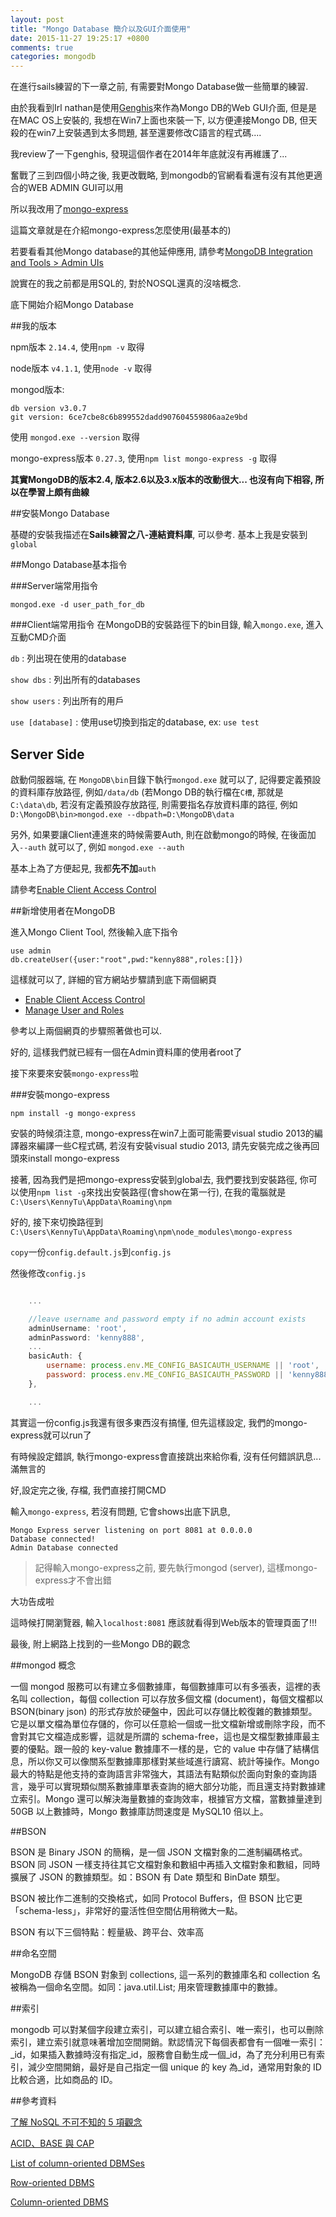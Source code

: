 ```yaml
---
layout: post
title: "Mongo Database 簡介以及GUI介面使用"
date: 2015-11-27 19:25:17 +0800
comments: true
categories: mongodb
---
```


在進行sails練習的下一章之前, 有需要對Mongo Database做一些簡單的練習. 

由於我看到Irl nathan是使用<a href="http://genghisapp.com/" target="_blank">Genghis</a>來作為Mongo DB的Web GUI介面, 但是是在MAC OS上安裝的, 我想在Win7上面也來裝一下, 以方便連接Mongo DB, 但天殺的在win7上安裝遇到太多問題, 甚至還要修改C語言的程式碼....

我review了一下genghis, 發現這個作者在2014年年底就沒有再維護了...

奮戰了三到四個小時之後, 我更改戰略, 到mongodb的官網看看還有沒有其他更適合的WEB ADMIN GUI可以用

所以我改用了<a href="https://github.com/andzdroid/mongo-express" target="_blank">mongo-express</a>

這篇文章就是在介紹mongo-express怎麼使用(最基本的)

<!--more-->

若要看看其他Mongo database的其他延伸應用, 請參考<a href="https://docs.mongodb.org/ecosystem/tools/administration-interfaces/" target="_blank">MongoDB Integration and Tools > Admin UIs</a>

說實在的我之前都是用SQL的, 對於NOSQL還真的沒啥概念. 

底下開始介紹Mongo Database

##我的版本

npm版本 `2.14.4`, 使用`npm -v` 取得

node版本 `v4.1.1`, 使用`node -v` 取得

mongod版本:

	db version v3.0.7
	git version: 6ce7cbe8c6b899552dadd907604559806aa2e9bd

使用 `mongod.exe --version` 取得

mongo-express版本 `0.27.3`, 使用`npm list mongo-express -g` 取得

**其實MongoDB的版本2.4, 版本2.6以及3.x版本的改動很大... 也沒有向下相容, 所以在學習上頗有曲線**


##安裝Mongo Database

基礎的安裝我描述在**Sails練習之八-連結資料庫**, 可以參考. 基本上我是安裝到`global`


##Mongo Database基本指令

###Server端常用指令

`mongod.exe -d user_path_for_db` 

###Client端常用指令
在MongoDB的安裝路徑下的bin目錄, 輸入`mongo.exe`, 進入互動CMD介面

`db` : 列出現在使用的database

`show dbs` : 列出所有的databases

`show users` :  列出所有的用戶

`use [database]` : 使用use切換到指定的database, ex: `use test`


## Server Side
啟動伺服器端, 在 `MongoDB\bin`目錄下執行`mongod.exe` 就可以了, 記得要定義預設的資料庫存放路徑, 例如`/data/db` (若Mongo DB的執行檔在`C槽`, 那就是`C:\data\db`, 若沒有定義預設存放路徑, 則需要指名存放資料庫的路徑, 例如`D:\MongoDB\bin>mongod.exe --dbpath=D:\MongoDB\data`

另外, 如果要讓Client連進來的時候需要Auth, 則在啟動mongo的時候, 在後面加入`--auth` 就可以了, 例如 `mongod.exe --auth`

基本上為了方便起見, 我都**先不加**`auth`

請參考<a href="https://docs.mongodb.org/manual/tutorial/enable-authentication/" target="_blank">Enable Client Access Control</a> 

##新增使用者在MongoDB

進入Mongo Client Tool, 然後輸入底下指令

	use admin
	db.createUser({user:"root",pwd:"kenny888",roles:[]})

這樣就可以了, 詳細的官方網站步驟請到底下兩個網頁

* <a href="https://docs.mongodb.org/manual/tutorial/enable-authentication/" target="_blank">Enable Client Access Control</a>
* <a href="https://docs.mongodb.org/manual/tutorial/manage-users-and-roles/" target="_blank">Manage User and Roles</a>

參考以上兩個網頁的步驟照著做也可以.


好的, 這樣我們就已經有一個在Admin資料庫的使用者root了

接下來要來安裝`mongo-express`啦

###安裝mongo-express

	npm install -g mongo-express

安裝的時候須注意, mongo-express在win7上面可能需要visual studio 2013的編譯器來編譯一些C程式碼, 若沒有安裝visual studio 2013, 請先安裝完成之後再回頭來install mongo-express

接著, 因為我們是把mongo-express安裝到global去, 我們要找到安裝路徑, 你可以使用`npm list -g`來找出安裝路徑(會show在第一行), 在我的電腦就是`C:\Users\KennyTu\AppData\Roaming\npm`

好的, 接下來切換路徑到`C:\Users\KennyTu\AppData\Roaming\npm\node_modules\mongo-express`

`copy`一份`config.default.js`到`config.js`

然後修改`config.js`

```js config.js

	...

 	//leave username and password empty if no admin account exists
    adminUsername: 'root',
	adminPassword: 'kenny888',
	...
	basicAuth: {
    	username: process.env.ME_CONFIG_BASICAUTH_USERNAME || 'root',
    	password: process.env.ME_CONFIG_BASICAUTH_PASSWORD || 'kenny888'
  	},

	...

```

其實這一份config.js我還有很多東西沒有搞懂, 但先這樣設定, 我們的mongo-express就可以run了

有時候設定錯誤, 執行mongo-express會直接跳出來給你看, 沒有任何錯誤訊息...滿無言的

好,設定完之後, 存檔, 我們直接打開CMD

輸入`mongo-express`, 若沒有問題, 它會shows出底下訊息, 

	Mongo Express server listening on port 8081 at 0.0.0.0
	Database connected!
	Admin Database connected

> 記得輸入mongo-express之前, 要先執行mongod (server), 這樣mongo-express才不會出錯

大功告成啦

這時候打開瀏覽器, 輸入`localhost:8081` 應該就看得到Web版本的管理頁面了!!!



最後, 附上網路上找到的一些Mongo DB的觀念


##mongod 概念
 
一個 mongod 服務可以有建立多個數據庫，每個數據庫可以有多張表，這裡的表名叫 collection，每個 collection 可以存放多個文檔 (document)，每個文檔都以 BSON(binary json) 的形式存放於硬盤中，因此可以存儲比較復雜的數據類型。它是以單文檔為單位存儲的，你可以任意給一個或一批文檔新增或刪除字段，而不會對其它文檔造成影響，這就是所謂的 schema-free，這也是文檔型數據庫最主要的優點。跟一般的 key-value 數據庫不一樣的是，它的 value 中存儲了結構信息，所以你又可以像關系型數據庫那樣對某些域進行讀寫、統計等操作。Mongo 最大的特點是他支持的查詢語言非常強大，其語法有點類似於面向對象的查詢語言，幾乎可以實現類似關系數據庫單表查詢的絕大部分功能，而且還支持對數據建立索引。Mongo 還可以解決海量數據的查詢效率，根據官方文檔，當數據量達到 50GB 以上數據時，Mongo 數據庫訪問速度是 MySQL10 倍以上。
 
##BSON
 
BSON 是 Binary JSON 的簡稱，是一個 JSON 文檔對象的二進制編碼格式。BSON 同 JSON 一樣支持往其它文檔對象和數組中再插入文檔對象和數組，同時擴展了 JSON 的數據類型。如：BSON 有 Date 類型和 BinDate 類型。
 
BSON 被比作二進制的交換格式，如同 Protocol Buffers，但 BSON 比它更 「schema-less」，非常好的靈活性但空間佔用稍微大一點。
 
BSON 有以下三個特點：輕量級、跨平台、效率高
 
##命名空間
 
MongoDB 存儲 BSON 對象到 collections, 這一系列的數據庫名和 collection 名被稱為一個命名空間。如同：java.util.List; 用來管理數據庫中的數據。
 
##索引
 
mongodb 可以對某個字段建立索引，可以建立組合索引、唯一索引，也可以刪除索引，建立索引就意味著增加空間開銷。默認情況下每個表都會有一個唯一索引：_id，如果插入數據時沒有指定_id，服務會自動生成一個_id，為了充分利用已有索引，減少空間開銷，最好是自己指定一個 unique 的 key 為_id，通常用對象的 ID 比較合適，比如商品的 ID。


##參考資料

<a href="http://www.ithome.com.tw/news/92506" target="_blank">了解 NoSQL 不可不知的 5 項觀念</a>

<a href="http://www.neohope.com/2015/09/12/acid%E3%80%81base%E4%B8%8Ecap/" target="_blank">ACID、BASE 與 CAP</a>

<a href="https://en.wikipedia.org/wiki/List_of_column-oriented_DBMSes" target="_blank">List of column-oriented DBMSes</a>

<a href="https://zh.wikipedia.org/wiki/%E5%88%97%E5%BC%8F%E6%95%B0%E6%8D%AE%E5%BA%93" target="_blank">Row-oriented DBMS</a>

<a href="https://en.wikipedia.org/wiki/Column-oriented_DBMS" target="_blank">Column-oriented DBMS</a>